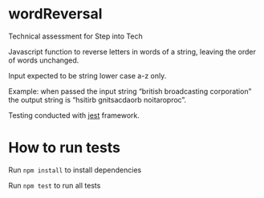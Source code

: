 # wordReversal
Technical assessment for Step into Tech

Javascript function to reverse letters in words of a string, leaving the order of words unchanged.

Input expected to be string lower case a-z only.

Example: when passed the input string “british broadcasting corporation”
the output string is “hsitirb gnitsacdaorb noitaroproc”.

Testing conducted with [jest](https://jestjs.io/) framework.

# How to run tests
Run `npm install` to install dependencies

Run `npm test` to run all tests
